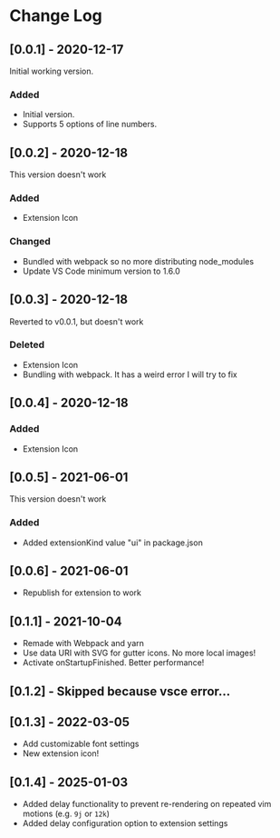 # Change Log

## [0.0.1] - 2020-12-17

Initial working version.

### Added

- Initial version.
- Supports 5 options of line numbers.

## [0.0.2] - 2020-12-18

This version doesn't work

### Added

- Extension Icon

### Changed

- Bundled with webpack so no more distributing node_modules
- Update VS Code minimum version to 1.6.0

## [0.0.3] - 2020-12-18

Reverted to v0.0.1, but doesn't work

### Deleted

- Extension Icon
- Bundling with webpack. It has a weird error I will try to fix

## [0.0.4] - 2020-12-18

### Added

- Extension Icon

## [0.0.5] - 2021-06-01

This version doesn't work

### Added

- Added extensionKind value "ui" in package.json

## [0.0.6] - 2021-06-01

- Republish for extension to work

## [0.1.1] - 2021-10-04

- Remade with Webpack and yarn
- Use data URI with SVG for gutter icons. No more local images!
- Activate onStartupFinished. Better performance!

## [0.1.2] - Skipped because vsce error...

## [0.1.3] - 2022-03-05

- Add customizable font settings
- New extension icon!

## [0.1.4] - 2025-01-03

- Added delay functionality to prevent re-rendering on repeated vim motions (e.g. `9j` or `12k`)
- Added delay configuration option to extension settings
